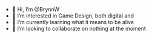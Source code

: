 - 👋 Hi, I’m @BrynnW
- 👀 I’m interested in Game Design, both digital and 
- 🌱 I’m currently learning what it means to be alive
- 💞️ I’m looking to collaborate on nothing at the moment

<!---
BrynnW/BrynnW is a ✨ special ✨ repository because its `README.md` (this file) appears on your GitHub profile.
You can click the Preview link to take a look at your changes.
--->
